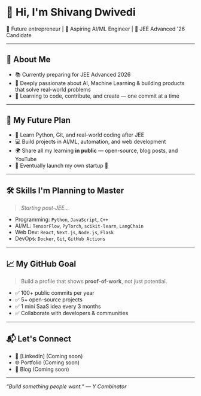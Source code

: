 # 👋 Hi, I'm Shivang Dwivedi

🚀 Future entrepreneur | 🧠 Aspiring AI/ML Engineer | 🎯 JEE Advanced '26 Candidate

---

## 🌱 About Me
- 📚 Currently preparing for JEE Advanced 2026
- 🧩 Deeply passionate about AI, Machine Learning & building products that solve real-world problems
- 🧰 Learning to code, contribute, and create — one commit at a time

---

## 🧠 My Future Plan
- 🔧 Learn Python, Git, and real-world coding after JEE
- 💻 Build projects in AI/ML, automation, and web development
- 🌍 Share all my learning **in public** — open-source, blog posts, and YouTube
- 🎯 Eventually launch my own startup 🚀

---

## 🛠️ Skills I'm Planning to Master
> *Starting post-JEE...*

- Programming: `Python`, `JavaScript`, `C++`
- AI/ML: `TensorFlow`, `PyTorch`, `scikit-learn`, `LangChain`
- Web Dev: `React`, `Next.js`, `Node.js`, `Flask`
- DevOps: `Docker`, `Git`, `GitHub Actions`

---

## 📈 My GitHub Goal
> Build a profile that shows **proof-of-work**, not just potential.

- ✅ 100+ public commits per year
- ✅ 5+ open-source projects
- ✅ 1 mini SaaS idea every 3 months
- ✅ Collaborate with developers & communities

---

## 📬 Let's Connect

- 🧠 [LinkedIn] (Coming soon)
- 🌐 Portfolio (Coming soon)
- 📘 Blog (Coming soon)

---

*“Build something people want.” — Y Combinator*
